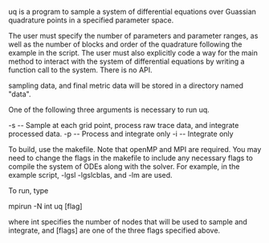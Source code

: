 uq is a program to sample a system of differential equations over Guassian quadrature points in a specified parameter space.

The user must specify the number of parameters and parameter ranges, as well as the number of blocks and order of the quadrature following the example in the script. The user must also explicitly code a way for the main method to interact with the system of differential equations by writing a function call to the system. There is no API.

sampling data, and final metric data will be stored in a directory named "data".

One of the following three arguments is necessary to run uq.

-s -- Sample at each grid point, process raw trace data, and integrate processed data.
-p -- Process and integrate only
-i -- Integrate only

To build, use the makefile. Note that openMP and MPI are required. You may need to change the flags in the makefile to include any necessary flags to compile the system of ODEs along with the solver. For example, in the example script, -lgsl -lgslcblas, and -lm are used.

To run, type

mpirun -N int uq [flag]

where int specifies the number of nodes that will be used to sample and integrate, and [flags] are one of the three flags specified above.
